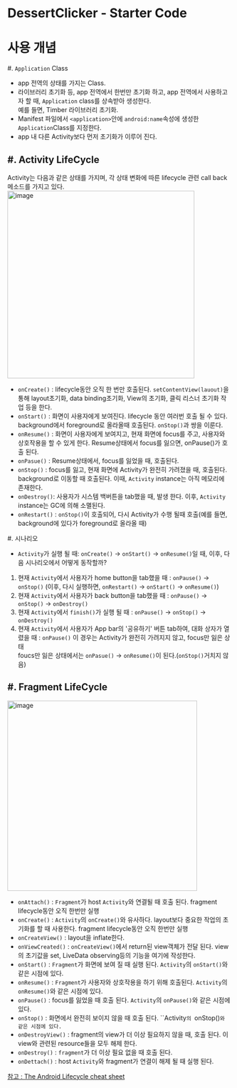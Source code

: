 DessertClicker - Starter Code
==============================

사용 개념
=======
#. `Application` Class
- app 전역의 상태를 가지는 Class.
- 라이브러리 초기화 등, app 전역에서 한번만 초기화 하고, app 전역에서 사용하고자 할 때, `Application` class를 상속받아 생성한다.  
예를 들면, Timber 라이브러리 초기화.
- Manifest 파일에서 `<application>`안에 `android:name`속성에 생성한 `Application`Class를 지정한다.
- app 내 다른 Activity보다 먼저 초기화가 이루어 진다.

#. Activity LifeCycle
---------------------
Activity는 다음과 같은 상태를 가지며, 각 상태 변화에 따른 lifecycle 관련 call back 메소드를 가지고 있다.
<img width="420" alt="image" src="https://user-images.githubusercontent.com/37657541/169070325-5b80b0c7-106a-426a-a25d-bb3c88206991.png">

- `onCreate()` : lifecycle동안 오직 한 번만 호출된다. `setContentView(lauout)`을 통해 layout초기화, data binding초기화, View의 초기화, 클릭 리스너 초기화 작업 등을 한다.
- `onStart()` : 화면이 사용자에게 보여진다. lifecycle 동안 여러번 호출 될 수 있다. background에서 foreground로 올라올때 호출된다. `onStop()`과 쌍을 이룬다.
- `onResume()` : 화면이 사용자에게 보여지고, 현재 화면에 focus를 주고, 사용자와 상호작용을 할 수 있게 한다. Resume상태에서 focus를 잃으면, onPause()가 호출 된다.
- `onPasue()` : Resume상태에서, focus를 잃었을 때, 호출된다. 
- `onStop()` : focus를 잃고, 현재 화면에 Activity가 완전히 가려졌을 때, 호출된다. background로 이동할 때 호출된다. 이때, `Activity` instance는 아직 메모리에 존재한다.
- `onDestroy()`: 사용자가 시스템 백버튼을 tab했을 때, 발생 한다. 이후, `Activity` instance는 GC에 의해 소멸된다.
- `onRestart()` : `onStop()`이 호출되어, 다시 Activity가 수행 될때 호출(예를 들면, background에 있다가 foreground로 올라올 때)

#. 시나리오
- `Activity`가 실행 될 때: `onCreate()` -> `onStart()` -> `onResume()`일 때, 이후, 다음 시나리오에서 어떻게 동작할까?
1. 현재 `Activity`에서 사용자가 home button을 tab했을 때 : `onPause()` -> `onStop()` (이후, 다시 실행하면, `onRestart()` -> `onStart()` -> `onResume()`)
2. 현재 `Activity`에서 사용자가 back button을 tab했을 때 : `onPause()` -> `onStop()` -> `onDestroy()`
3. 현재 `Activity`에서 `finish()`가 실행 될 때 : `onPause()` -> `onStop()` -> `onDestroy()`
4. 현재 `Activity`에서 사용자가 App bar의 '공유하기' 버튼 tab하여, 대화 상자가 열렸을 때 : `onPause()` 이 경우는 Activity가 완전히 가려지지 않고, focus만 잃은 상태  
foucs만 잃은 상태에서는 `onPasue()` -> `onResume()`이 된다.(`onStop()`거치지 않음)


#. Fragment LifeCycle
---------------------
<img width="426" alt="image" src="https://user-images.githubusercontent.com/37657541/169070513-93309008-6e1d-4985-86f3-e9ebb500ab3c.png">

- `onAttach()` : `Fragment`가 host `Activity`와 연결될 때 호출 된다. fragment lifecycle동안 오직 한번만 실행
- `onCreate()` : `Activity`의 `onCreate()`와 유사하다. layout보다 중요한 작업의 초기화를 할 때 사용한다. fragment lifecycle동안 오직 한번만 실행
- `onCreateView()` : layout을 inflate한다.
- `onViewCreated()` : `onCreateView()`에서 return된 view객체가 전달 된다. view의 초기값을 set, LiveData observing등의 기능을 여기에 작성한다.
- `onStart()` : `Fragment`가 화면에 보여 질 때 실행 된다. `Activity`의 `onStart()`와 같은 시점에 있다.
- `onResume()` : `Fragment`가 사용자와 상호작용을 하기 위해 호출된다. `Activity`의 `onResume()`와 같은 시점에 있다.
- `onPause()` : focus를 잃었을 때 호출 된다. `Activity`의 `onPause()`와 같은 시점에 있다.
- `onStop()` : 화면에서 완전히 보이지 않을 때 호출 된다. ``Activity`의 `onStop()`와 같은 시점에 있다.`
- `onDestroyView()` : fragment의 view가 더 이상 필요하지 않을 때, 호출 된다. 이 view와 관련된 resource들을 모두 해제 한다.
- `onDestroy()` : `fragment`가 더 이상 필요 없을 때 호출 된다.
- `onDettach()` : host `Activity`와 fragment가 연결이 해제 될 때 실행 된다.


[참고 : The Android Lifecycle cheat sheet](https://medium.com/@JoseAlcerreca/the-android-lifecycle-cheat-sheet-part-i-single-activities-e49fd3d202ab)

